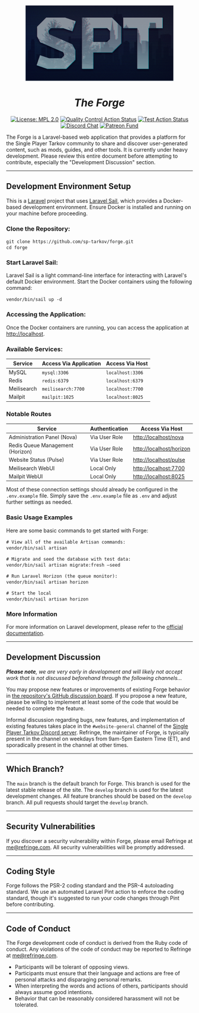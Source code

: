 <p align="center"><a href="https://forge.sp-tarkov.com" target="_blank"><img src="logo.spt.png" width="400" alt="Single Player Tarkov Logo"></a></p>
<h1 align="center"><em>The Forge</em></h1>
<p align="center">
<a href="https://www.mozilla.org/en-US/MPL/2.0/"><img src="https://img.shields.io/badge/License-MPL_2.0-blue.svg" alt="License: MPL 2.0"></a>
<a href="https://github.com/sp-tarkov/forge/actions/workflows/quality.yaml"><img src="https://github.com/sp-tarkov/forge/actions/workflows/quality.yaml/badge.svg" alt="Quality Control Action Status"></a>
<a href="https://github.com/sp-tarkov/forge/actions/workflows/tests.yaml"><img src="https://github.com/sp-tarkov/forge/actions/workflows/tests.yaml/badge.svg" alt="Test Action Status"></a>
<a href="https://discord.com/invite/Xn9msqQZan"><img src="https://img.shields.io/badge/Chat-Discord-5865F2?logo=discord&logoColor=ffffff" alt="Discord Chat"></a>
<a href="https://www.patreon.com/sptarkov"><img src="https://img.shields.io/badge/Fund-Patreon-fe3c71?logo=patreon&logoColor=ffffff" alt="Patreon Fund"></a>
</p>

The Forge is a Laravel-based web application that provides a platform for the Single Player Tarkov community to share and discover user-generated content, such as mods, guides, and other tools. It is currently under heavy development. Please review this entire document before attempting to contribute, especially the "Development Discussion" section.

----------

## Development Environment Setup

This is a [Laravel](https://laravel.com/docs/11.x) project that uses [Laravel Sail](https://laravel.com/docs/11.x/sail), which provides a Docker-based development environment. Ensure Docker is installed and running on your machine before proceeding.

### Clone the Repository:

```
git clone https://github.com/sp-tarkov/forge.git
cd forge
```

### Start Laravel Sail:

Laravel Sail is a light command-line interface for interacting with Laravel's default Docker environment. Start the Docker containers using the following command:

```
vendor/bin/sail up -d
```

### Accessing the Application:

Once the Docker containers are running, you can access the application at <http://localhost>.

### Available Services:

| Service     | Access Via Application | Access Via Host  |
|-------------|------------------------|------------------|
| MySQL       | `mysql:3306`           | `localhost:3306` |
| Redis       | `redis:6379`           | `localhost:6379` |
| Meilisearch | `meilisearch:7700`     | `localhost:7700` |
| Mailpit     | `mailpit:1025`         | `localhost:8025` |

### Notable Routes

| Service                          | Authentication | Access Via Host            |
|----------------------------------|----------------|----------------------------|
| Administration Panel (Nova)      | Via User Role  | <http://localhost/nova>    |
| Redis Queue Management (Horizon) | Via User Role  | <http://localhost/horizon> |
| Website Status (Pulse)           | Via User Role  | <http://localhost/pulse>   |
| Meilisearch WebUI                | Local Only     | <http://localhost:7700>    |
| Mailpit WebUI                    | Local Only     | <http://localhost:8025>    |

Most of these connection settings should already be configured in the `.env.example` file. Simply save the `.env.example` file as `.env` and adjust further settings as needed.

### Basic Usage Examples

Here are some basic commands to get started with Forge:

```
# View all of the available Artisan commands:
vendor/bin/sail artisan
```

```
# Migrate and seed the database with test data:
vendor/bin/sail artisan migrate:fresh –seed
```

```
# Run Laravel Horizon (the queue monitor):
vendor/bin/sail artisan horizon
```

```
# Start the local 
vendor/bin/sail artisan horizon
```

### More Information

For more information on Laravel development, please refer to the [official documentation](https://laravel.com/docs/11.x/).

----------

## Development Discussion

*__Please note__, we are very early in development and will likely not accept work that is not discussed beforehand through the following channels...*

You may propose new features or improvements of existing Forge behavior in [the repository's GitHub discussion board](https://github.com/sp-tarkov/forge/discussions). If you propose a new feature, please be willing to implement at least some of the code that would be needed to complete the feature.

Informal discussion regarding bugs, new features, and implementation of existing features takes place in the `#website-general` channel of the [Single Player Tarkov Discord server](https://discord.com/invite/Xn9msqQZan). Refringe, the maintainer of Forge, is typically present in the channel on weekdays from 9am-5pm Eastern Time (ET), and sporadically present in the channel at other times.

----------

## Which Branch?

The `main` branch is the default branch for Forge. This branch is used for the latest stable release of the site. The `develop` branch is used for the latest development changes. All feature branches should be based on the `develop` branch. All pull requests should target the `develop` branch.

----------

## Security Vulnerabilities

If you discover a security vulnerability within Forge, please email Refringe at me@refringe.com. All security vulnerabilities will be promptly addressed.

----------

## Coding Style

Forge follows the PSR-2 coding standard and the PSR-4 autoloading standard. We use an automated Laravel Pint action to enforce the coding standard, though it's suggested to run your code changes through Pint before contributing.

----------

## Code of Conduct

The Forge development code of conduct is derived from the Ruby code of conduct. Any violations of the code of conduct may be reported to Refringe at me@refringe.com.

- Participants will be tolerant of opposing views.
- Participants must ensure that their language and actions are free of personal attacks and disparaging personal remarks.
- When interpreting the words and actions of others, participants should always assume good intentions.
- Behavior that can be reasonably considered harassment will not be tolerated.
